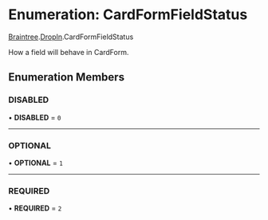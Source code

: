 # Enumeration: CardFormFieldStatus

[Braintree](../modules/CdvPurchase.Braintree.md).[DropIn](../modules/CdvPurchase.Braintree.DropIn.md).CardFormFieldStatus

How a field will behave in CardForm.

## Enumeration Members

### DISABLED

• **DISABLED** = ``0``

___

### OPTIONAL

• **OPTIONAL** = ``1``

___

### REQUIRED

• **REQUIRED** = ``2``
